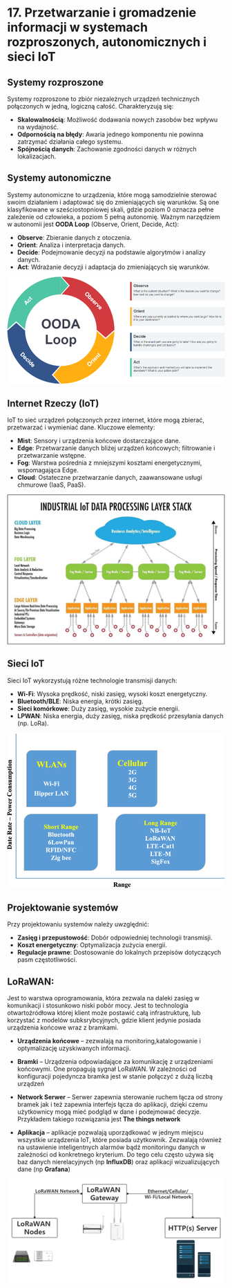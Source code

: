# 17. Przetwarzanie i gromadzenie informacji w systemach rozproszonych, autonomicznych i sieci IoT


## Systemy rozproszone
Systemy rozproszone to zbiór niezależnych urządzeń technicznych połączonych w jedną, logiczną całość. Charakteryzują się:
- **Skalowalnością**: Możliwość dodawania nowych zasobów bez wpływu na wydajność.
- **Odpornością na błędy**: Awaria jednego komponentu nie powinna zatrzymać działania całego systemu.
- **Spójnością danych**: Zachowanie zgodności danych w różnych lokalizacjach.


## Systemy autonomiczne
Systemy autonomiczne to urządzenia, które mogą samodzielnie sterować swoim działaniem i adaptować się do zmieniających się warunków. Są one klasyfikowane w sześciostopniowej skali, gdzie poziom 0 oznacza pełne zależenie od człowieka, a poziom 5 pełną autonomię. Ważnym narzędziem w autonomii jest **OODA Loop** (Observe, Orient, Decide, Act):
- **Observe**: Zbieranie danych z otoczenia.
- **Orient**: Analiza i interpretacja danych.
- **Decide**: Podejmowanie decyzji na podstawie algorytmów i analizy danych.
- **Act**: Wdrażanie decyzji i adaptacja do zmieniających się warunków.

![](./images/ooda-loop-model-template.png)


## Internet Rzeczy (IoT)
IoT to sieć urządzeń połączonych przez internet, które mogą zbierać, przetwarzać i wymieniać dane. Kluczowe elementy:
- **Mist**: Sensory i urządzenia końcowe dostarczające dane.
- **Edge**: Przetwarzanie danych bliżej urządzeń końcowych; filtrowanie i przetwarzanie wstępne.
- **Fog**: Warstwa pośrednia z mniejszymi kosztami energetycznymi, wspomagająca Edge.
- **Cloud**: Ostateczne przetwarzanie danych, zaawansowane usługi chmurowe (IaaS, PaaS).

![](./images/IOT-stack.jpg)

## Sieci IoT
Sieci IoT wykorzystują różne technologie transmisji danych:
- **Wi-Fi**: Wysoka prędkość, niski zasięg, wysoki koszt energetyczny.
- **Bluetooth/BLE**: Niska energia, krótki zasięg.
- **Sieci komórkowe**: Duży zasięg, wysokie zużycie energii.
- **LPWAN**: Niska energia, duży zasięg, niska prędkość przesyłania danych (np. LoRa).

![](./images/IOt-send.png)

## Projektowanie systemów
Przy projektowaniu systemów należy uwzględnić:
- **Zasięg i przepustowość**: Dobór odpowiedniej technologii transmisji.
- **Koszt energetyczny**: Optymalizacja zużycia energii.
- **Regulacje prawne**: Dostosowanie do lokalnych przepisów dotyczących pasm częstotliwości.

## LoRaWAN:
Jest to warstwa oprogramowania, która zezwala na daleki zasięg w komunikacji i stosunkowo niski pobór mocy. Jest to technologia otwartoźródłowa której klient może postawić całą infrastrukturę, lub korzystać z modelów subksrybcyjnych, gdzie klient jedynie posiada urządzenia końcowe wraz z bramkami.

- **Urządzenia końcowe** – zezwalają na monitoring,katalogowanie i optymalizację uzyskiwanych informacji.
- **Bramki** – Urządzenia odpowiadające za komunikację z urządzeniami końcowymi. One propagują sygnał LoRaWAN. W zależności od konfiguracji pojedyncza bramka jest w stanie połączyć z dużą liczbą urządzeń

- **Network Serwer** – Serwer zapewnia sterowanie ruchem łącza od strony bramek jak i też zapewnia interfejs łącza do aplikacji, dzięki czemu użytkownicy mogą mieć podgląd w dane i podejmować decyzje. Przykładem takiego rozwiązania jest **The things network**

- **Aplikacja** – aplikacje pozwalają uporządkować w jednym miejscu wszystkie urządzenia IoT, które posiada użytkownik. Zezwalają również na ustawienie inteligentnych alarmów bądź monitoringu danych w zależności od konkretnego kryterium. Do tego celu często używa się baz danych nierelacyjnych (np **InfluxDB**) oraz aplikacji wizualizujących dane (np **Grafana**)

![](./images/LORA.png)


